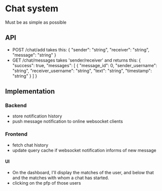# Chat system
Must be as simple as possible

## API
- POST /chat/add takes this:
{
  "sender": "string",
  "receiver": "string",
  "message": "string"
}
- GET /chat/messages takes 'sender/receiver' and returns this:
{
  "success": true,
  "messages": [
    {
      "message_id": 0,
      "sender_username": "string",
      "receiver_username": "string",
      "text": "string",
      "timestamp": "string"
    }
  ]
}
## Implementation

### Backend
- store notification history
- push message notification to online websocket clients

### Frontend
- fetch chat history
- update query cache if websocket notification informs of new message
#### UI
- On the dashboard, I'll display the matches of the user, and below that and the matches with whom a chat has started.
- clicking on the pfp of those users